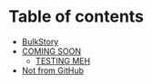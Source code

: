 # Table of contents

* [BulkStory](README.md)
* [COMING SOON](src/README.md)
  * [TESTING MEH](src/meh.md)
* [Not from GitHub](not-github.md)

